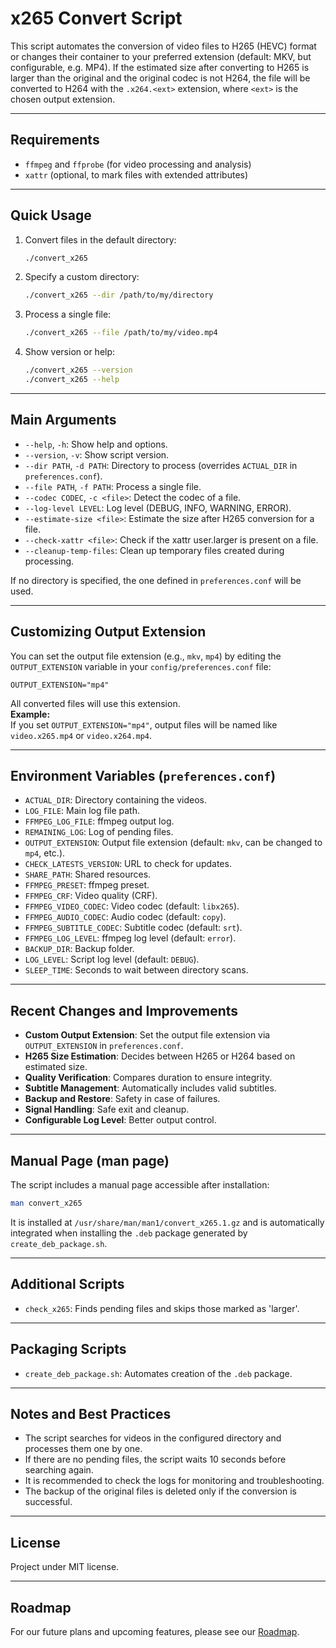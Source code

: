# x265 Convert Script

This script automates the conversion of video files to H265 (HEVC) format or changes their container to your preferred extension (default: MKV, but configurable, e.g. MP4). If the estimated size after converting to H265 is larger than the original and the original codec is not H264, the file will be converted to H264 with the `.x264.<ext>` extension, where `<ext>` is the chosen output extension.

---

## Requirements

- `ffmpeg` and `ffprobe` (for video processing and analysis)
- `xattr` (optional, to mark files with extended attributes)

---

## Quick Usage

1. Convert files in the default directory:

   ```bash
   ./convert_x265
   ```

2. Specify a custom directory:

   ```bash
   ./convert_x265 --dir /path/to/my/directory
   ```

3. Process a single file:

   ```bash
   ./convert_x265 --file /path/to/my/video.mp4
   ```

4. Show version or help:

   ```bash
   ./convert_x265 --version
   ./convert_x265 --help
   ```

---

## Main Arguments

- `--help`, `-h`: Show help and options.
- `--version`, `-v`: Show script version.
- `--dir PATH`, `-d PATH`: Directory to process (overrides `ACTUAL_DIR` in `preferences.conf`).
- `--file PATH`, `-f PATH`: Process a single file.
- `--codec CODEC`, `-c <file>`: Detect the codec of a file.
- `--log-level LEVEL`: Log level (DEBUG, INFO, WARNING, ERROR).
- `--estimate-size <file>`: Estimate the size after H265 conversion for a file.
- `--check-xattr <file>`: Check if the xattr user.larger is present on a file.
- `--cleanup-temp-files`: Clean up temporary files created during processing.

If no directory is specified, the one defined in `preferences.conf` will be used.

---

## Customizing Output Extension

You can set the output file extension (e.g., `mkv`, `mp4`) by editing the `OUTPUT_EXTENSION` variable in your `config/preferences.conf` file:

```properties
OUTPUT_EXTENSION="mp4"
```

All converted files will use this extension.  
**Example:**  
If you set `OUTPUT_EXTENSION="mp4"`, output files will be named like `video.x265.mp4` or `video.x264.mp4`.

---

## Environment Variables (`preferences.conf`)

- `ACTUAL_DIR`: Directory containing the videos.
- `LOG_FILE`: Main log file path.
- `FFMPEG_LOG_FILE`: ffmpeg output log.
- `REMAINING_LOG`: Log of pending files.
- `OUTPUT_EXTENSION`: Output file extension (default: `mkv`, can be changed to `mp4`, etc.).
- `CHECK_LATESTS_VERSION`: URL to check for updates.
- `SHARE_PATH`: Shared resources.
- `FFMPEG_PRESET`: ffmpeg preset.
- `FFMPEG_CRF`: Video quality (CRF).
- `FFMPEG_VIDEO_CODEC`: Video codec (default: `libx265`).
- `FFMPEG_AUDIO_CODEC`: Audio codec (default: `copy`).
- `FFMPEG_SUBTITLE_CODEC`: Subtitle codec (default: `srt`).
- `FFMPEG_LOG_LEVEL`: ffmpeg log level (default: `error`).
- `BACKUP_DIR`: Backup folder.
- `LOG_LEVEL`: Script log level (default: `DEBUG`).
- `SLEEP_TIME`: Seconds to wait between directory scans.

---

## Recent Changes and Improvements

- **Custom Output Extension**: Set the output file extension via `OUTPUT_EXTENSION` in `preferences.conf`.
- **H265 Size Estimation**: Decides between H265 or H264 based on estimated size.
- **Quality Verification**: Compares duration to ensure integrity.
- **Subtitle Management**: Automatically includes valid subtitles.
- **Backup and Restore**: Safety in case of failures.
- **Signal Handling**: Safe exit and cleanup.
- **Configurable Log Level**: Better output control.

---

## Manual Page (man page)

The script includes a manual page accessible after installation:

```bash
man convert_x265
```

It is installed at `/usr/share/man/man1/convert_x265.1.gz` and is automatically integrated when installing the `.deb` package generated by `create_deb_package.sh`.

---

## Additional Scripts

- `check_x265`: Finds pending files and skips those marked as 'larger'.

---

## Packaging Scripts

- `create_deb_package.sh`: Automates creation of the `.deb` package.

---

## Notes and Best Practices

- The script searches for videos in the configured directory and processes them one by one.
- If there are no pending files, the script waits 10 seconds before searching again.
- It is recommended to check the logs for monitoring and troubleshooting.
- The backup of the original files is deleted only if the conversion is successful.

---

## License

Project under MIT license.

---

## Roadmap

For our future plans and upcoming features, please see our [Roadmap](https://github.com/alexis900/x265_convert_script/blob/main/ROADMAP.md).